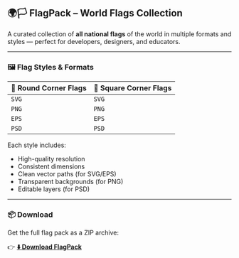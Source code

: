 <!-- ## 🌍🏳️ This is a collection of all the national flags of the world's countries.

| Round Corner Flags | Square Corner Flags |
|--------------------|---------------------|
| eps                | eps                 |
| psd                | psd                 |
| svg                | svg                 |
| png                | png                 |

## 📦 Download

**Click here to** [⬇️ Download ZIP](https://github.com/neyaznafiz/flagpack/archive/refs/heads/main.zip) -->

## 🌍🏳️ FlagPack – World Flags Collection

A curated collection of **all national flags** of the world in multiple formats and styles — perfect for developers, designers, and educators.

---

### 🖼️ Flag Styles & Formats

| 🎨 Round Corner Flags | 🧱 Square Corner Flags |
|------------------------|------------------------|
| `SVG`                | `SVG`                 |
| `PNG`                | `PNG`                 |
| `EPS`                | `EPS`                 |
| `PSD`                | `PSD`                 |

Each style includes:
- High-quality resolution
- Consistent dimensions
- Clean vector paths (for SVG/EPS)
- Transparent backgrounds (for PNG)
- Editable layers (for PSD)

---

### 📦 Download

Get the full flag pack as a ZIP archive:

👉 [**⬇️ Download FlagPack**](https://github.com/neyaznafiz/flagpack/archive/refs/heads/main.zip)


